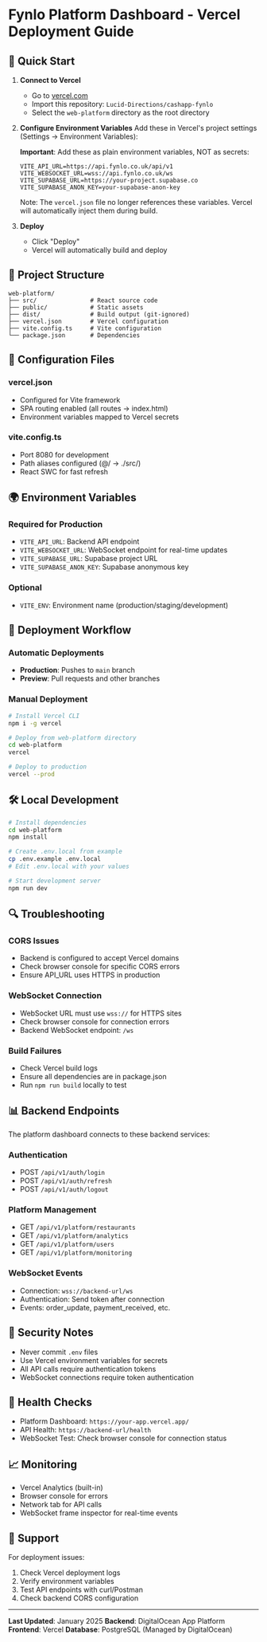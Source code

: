 # Fynlo Platform Dashboard - Vercel Deployment Guide

## 🚀 Quick Start

1. **Connect to Vercel**
   - Go to [vercel.com](https://vercel.com)
   - Import this repository: `Lucid-Directions/cashapp-fynlo`
   - Select the `web-platform` directory as the root directory

2. **Configure Environment Variables**
   Add these in Vercel's project settings (Settings → Environment Variables):
   
   **Important**: Add these as plain environment variables, NOT as secrets:
   ```
   VITE_API_URL=https://api.fynlo.co.uk/api/v1
   VITE_WEBSOCKET_URL=wss://api.fynlo.co.uk/ws
   VITE_SUPABASE_URL=https://your-project.supabase.co
   VITE_SUPABASE_ANON_KEY=your-supabase-anon-key
   ```
   
   Note: The `vercel.json` file no longer references these variables. Vercel will automatically inject them during build.

3. **Deploy**
   - Click "Deploy"
   - Vercel will automatically build and deploy

## 📁 Project Structure

```
web-platform/
├── src/               # React source code
├── public/            # Static assets
├── dist/              # Build output (git-ignored)
├── vercel.json        # Vercel configuration
├── vite.config.ts     # Vite configuration
└── package.json       # Dependencies
```

## 🔧 Configuration Files

### vercel.json
- Configured for Vite framework
- SPA routing enabled (all routes → index.html)
- Environment variables mapped to Vercel secrets

### vite.config.ts
- Port 8080 for development
- Path aliases configured (@/ → ./src/)
- React SWC for fast refresh

## 🌍 Environment Variables

### Required for Production
- `VITE_API_URL`: Backend API endpoint
- `VITE_WEBSOCKET_URL`: WebSocket endpoint for real-time updates
- `VITE_SUPABASE_URL`: Supabase project URL
- `VITE_SUPABASE_ANON_KEY`: Supabase anonymous key

### Optional
- `VITE_ENV`: Environment name (production/staging/development)

## 🔄 Deployment Workflow

### Automatic Deployments
- **Production**: Pushes to `main` branch
- **Preview**: Pull requests and other branches

### Manual Deployment
```bash
# Install Vercel CLI
npm i -g vercel

# Deploy from web-platform directory
cd web-platform
vercel

# Deploy to production
vercel --prod
```

## 🛠️ Local Development

```bash
# Install dependencies
cd web-platform
npm install

# Create .env.local from example
cp .env.example .env.local
# Edit .env.local with your values

# Start development server
npm run dev
```

## 🔍 Troubleshooting

### CORS Issues
- Backend is configured to accept Vercel domains
- Check browser console for specific CORS errors
- Ensure API_URL uses HTTPS in production

### WebSocket Connection
- WebSocket URL must use `wss://` for HTTPS sites
- Check browser console for connection errors
- Backend WebSocket endpoint: `/ws`

### Build Failures
- Check Vercel build logs
- Ensure all dependencies are in package.json
- Run `npm run build` locally to test

## 📊 Backend Endpoints

The platform dashboard connects to these backend services:

### Authentication
- POST `/api/v1/auth/login`
- POST `/api/v1/auth/refresh`
- POST `/api/v1/auth/logout`

### Platform Management
- GET `/api/v1/platform/restaurants`
- GET `/api/v1/platform/analytics`
- GET `/api/v1/platform/users`
- GET `/api/v1/platform/monitoring`

### WebSocket Events
- Connection: `wss://backend-url/ws`
- Authentication: Send token after connection
- Events: order_update, payment_received, etc.

## 🔐 Security Notes

- Never commit `.env` files
- Use Vercel environment variables for secrets
- All API calls require authentication tokens
- WebSocket connections require token authentication

## 🚦 Health Checks

- Platform Dashboard: `https://your-app.vercel.app/`
- API Health: `https://backend-url/health`
- WebSocket Test: Check browser console for connection status

## 📈 Monitoring

- Vercel Analytics (built-in)
- Browser console for errors
- Network tab for API calls
- WebSocket frame inspector for real-time events

## 🤝 Support

For deployment issues:
1. Check Vercel deployment logs
2. Verify environment variables
3. Test API endpoints with curl/Postman
4. Check backend CORS configuration

---

**Last Updated**: January 2025
**Backend**: DigitalOcean App Platform
**Frontend**: Vercel
**Database**: PostgreSQL (Managed by DigitalOcean)